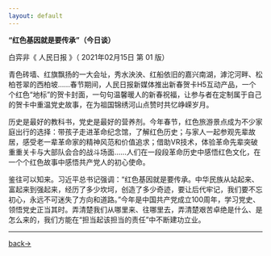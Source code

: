 ```yaml
---
layout: default
---
```


**“红色基因就是要传承”（今日谈）**

白弈非《 人民日报 》（ 2021年02月15日  第 01 版）

青色砖墙、红旗飘扬的一大会址，秀水泱泱、红船依旧的嘉兴南湖，滹沱河畔、松柏苍翠的西柏坡……春节期间，人民日报新媒体推出新春贺卡H5互动产品，一个个红色“地标”的贺卡封面，一句句温馨暖人的新春祝福，让参与者在定制属于自己的贺卡中重温党史故事，在为祖国锦绣河山点赞时共忆峥嵘岁月。

历史是最好的教科书，党史是最好的营养剂。今年春节，红色旅游景点成为不少家庭出行的选择：带孩子走进革命纪念馆，了解红色历史；与家人一起参观先辈故居，感受老一辈革命家的精神风范和价值追求；借助VR技术，体验革命先辈突破重重关卡与大部队会合的战斗场面……人们在一段段革命历史中感悟红色文化，在一个个红色故事中感悟共产党人的初心使命。

鉴往可以知来。习近平总书记强调：“红色基因就是要传承。中华民族从站起来、富起来到强起来，经历了多少坎坷，创造了多少奇迹，要让后代牢记，我们要不忘初心，永远不可迷失了方向和道路。”今年是中国共产党成立100周年，学习党史、领悟党史正当其时。弄清楚我们从哪里来、往哪里去，弄清楚艰苦卓绝是什么、是怎么来的，我们方能在“担当起该担当的责任”中不断建功立业。

---

[back→](https://xiangblq.github.io/wenzhai/pages/qikan/qikan.html)